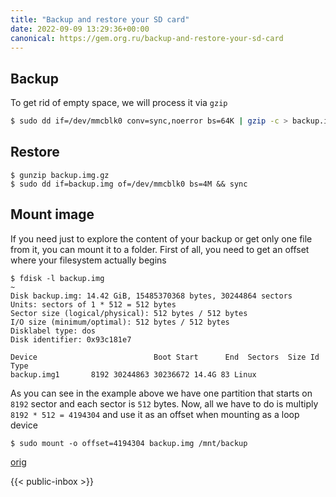 ```yaml
---
title: "Backup and restore your SD card"
date: 2022-09-09 13:29:36+00:00
canonical: https://gem.org.ru/backup-and-restore-your-sd-card
---
```

 ## Backup

To get rid of empty space, we will process it via `gzip`

```bash
$ sudo dd if=/dev/mmcblk0 conv=sync,noerror bs=64K | gzip -c > backup.img.gz
```
## Restore

```
$ gunzip backup.img.gz
$ sudo dd if=backup.img of=/dev/mmcblk0 bs=4M && sync
```
<!--more-->

## Mount image

If you need just to explore the content of your backup or get only one file from it, you can mount it to a folder. First of all, you need to get an offset where your filesystem actually begins
```
$ fdisk -l backup.img                                                                        ~
Disk backup.img: 14.42 GiB, 15485370368 bytes, 30244864 sectors
Units: sectors of 1 * 512 = 512 bytes
Sector size (logical/physical): 512 bytes / 512 bytes
I/O size (minimum/optimal): 512 bytes / 512 bytes
Disklabel type: dos
Disk identifier: 0x93c181e7

Device                          Boot Start      End  Sectors  Size Id Type
backup.img1       8192 30244863 30236672 14.4G 83 Linux
```
As you can see in the example above we have one partition that starts on `8192` sector and each sector is `512` bytes. Now, all we have to do is multiply `8192 * 512 = 4194304` and use it as an offset when mounting as a loop device

```
$ sudo mount -o offset=4194304 backup.img /mnt/backup
``` 

 [orig](https://gem.org.ru/backup-and-restore-your-sd-card) 

 {{< public-inbox \>}}